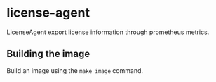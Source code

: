 # license-agent

LicenseAgent export license information through prometheus metrics.

## Building the image

Build an image using the `make image` command.
